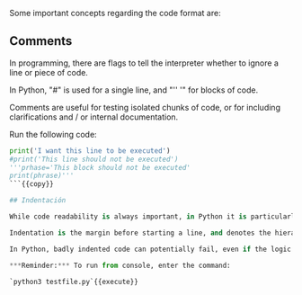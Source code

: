 Some important concepts regarding the code format are:

## Comments

In programming, there are flags to tell the interpreter whether to ignore a line or piece of code.

In Python, "#" is used for a single line, and "'' '" for blocks of code.

Comments are useful for testing isolated chunks of code, or for including clarifications and / or internal documentation.

Run the following code:

```python
print('I want this line to be executed')
#print('This line should not be executed')
'''prhase='This block should not be executed'
print(phrase)'''
```{{copy}}

## Indentación

While code readability is always important, in Python it is particularly vital.

Indentation is the margin before starting a line, and denotes the hierarchy that the code must follow when executing.

In Python, badly indented code can potentially fail, even if the logic is correct.

***Reminder:*** To run from console, enter the command:

`python3 testfile.py`{{execute}}
